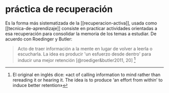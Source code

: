 # práctica de recuperación
Es la forma más sistematizada de la [[recuperacion-activa]], usada como [[tecnica-de-aprendizaje]] consiste en practicar actividades orientadas a esa recuperación para consolidar la memoria de los temas a estudiar. De acuerdo con Roedinger y Butler:

> Acto de traer información a la mente en lugar de volver a leerla o escucharla. La idea es producir 'un esfuerzo desde dentro' para inducir una mejor retención [@roediger&butler2011, 20] [^roedinger&butler-retrieval]


[^roedinger&butler-retrieval]: El original en inglés dice: «act of calling information to mind rather than rereading it or hearing it. The idea is to produce ‘an effort from within’ to induce better retention»
